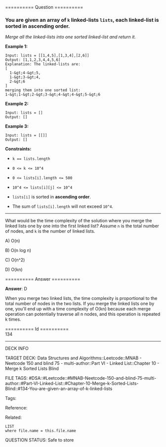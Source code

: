 ========== Question ==========  

### You are given an array of `k` linked-lists `lists`, each linked-list is sorted in ascending order.

_Merge all the linked-lists into one sorted linked-list and return it._

**Example 1:**

```
Input: lists = [[1,4,5],[1,3,4],[2,6]]
Output: [1,1,2,3,4,4,5,6]
Explanation: The linked-lists are:
[
  1-&gt;4-&gt;5,
  1-&gt;3-&gt;4,
  2-&gt;6
]
merging them into one sorted list:
1-&gt;1-&gt;2-&gt;3-&gt;4-&gt;4-&gt;5-&gt;6
```

**Example 2:**

```
Input: lists = []
Output: []
```

**Example 3:**

```
Input: lists = [[]]
Output: []
```

**Constraints:**

- `k == lists.length`

- `0 <= k <= 10^4`

- `0 <= lists[i].length <= 500`

- `10^4 <= lists[i][j] <= 10^4`

- `lists[i]` is sorted in **ascending order**.

- The sum of `lists[i].length` will not exceed `10^4`.

---

What would be the time complexity of the solution where you merge the linked
lists one by one into the first linked list? Assume `n` is the total number of
nodes, and `k` is the number of linked lists.

A) O(n)

B) O(n log n)

C) O(n^2)

D) O(kn)  

========== Answer ==========  

**Answer**: D

When you merge two linked lists, the time complexity is proportional to the
total number of nodes in the two lists. If you merge the linked lists one by
one, you'll end up with a time complexity of O(kn) because each merge operation
can potentially traverse all n nodes, and this operation is repeated k times.

========== Id ==========  
134

---

DECK INFO

TARGET DECK: Data Structures and Algorithms::Leetcode::MNAB - Neetcode 150 and blind 75 - multi-author::Part VI - Linked List::Chapter 10 - Merge k Sorted Lists Blind

FILE TAGS: #DSA::#Leetcode::#MNAB-Neetcode-150-and-blind-75-multi-author::#Part-VI-Linked-List::#Chapter-10-Merge-k-Sorted-Lists-Blind::#134-You-are-given-an-array-of-k-linked-lists

Tags:

Reference:

Related:

```dataview
LIST
where file.name = this.file.name
```
QUESTION STATUS: Safe to store
